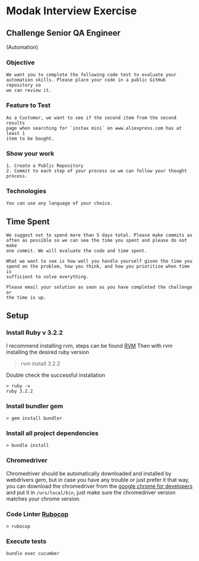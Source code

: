 # Modak Interview Exercise

## Challenge Senior QA Engineer

(Automation)

### Objective
    We want you to complete the following code test to evaluate your
    automation skills. Please place your code in a public GitHub repository so
    we can review it.

### Feature to Test
    As a Customer, we want to see if the second item from the second results
    page when searching for `instax mini` on www.aliexpress.com has at least 1
    item to be bought.

### Show your work
    1. Create a Public Repository
    2. Commit to each step of your process so we can follow your thought
    process.

### Technologies
    You can use any language of your choice.

## Time Spent
    We suggest not to spend more than 5 days total. Please make commits as
    often as possible so we can see the time you spent and please do not make
    one commit. We will evaluate the code and time spent.
    
    What we want to see is how well you handle yourself given the time you
    spend on the problem, how you think, and how you prioritize when time is
    sufficient to solve everything.
    
    Please email your solution as soon as you have completed the challenge or
    the time is up.

## Setup

### Install Ruby v 3.2.2
I recommend installing rvm, steps can be found [RVM](https://rvm.io/)
Then with rvm installing the desired ruby version
> rvm install 3.2.2

Double check the successful installation
```
> ruby -v
ruby 3.2.2
```

### Install bundler gem
```
> gem install bundler
```

### Install all project dependencies
```
> bundle install
```

### Chromedriver
Chromedriver should be automatically downloaded and installed by webdrivers gem, but in case you have any trouble or just prefer it that way, you can download the chromedriver from the [google chrome for developers](https://developer.chrome.com/docs/chromedriver/downloads) and put it in `/urs/local/bin`, just make sure the chromedriver version matches your chrome version.

### Code Linter [Rubocop](https://rubocop.org/)
```
> rubocop
```

### Execute tests
```
bundle exec cucumber
```